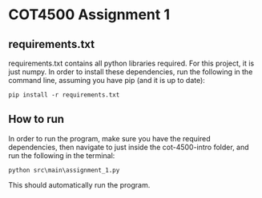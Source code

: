 # COT4500 Assignment 1
 
## requirements.txt
requirements.txt contains all python libraries required. For this project, it is just numpy.
In order to install these dependencies, run the following in the command line, assuming you have pip (and it is up to date):
```
pip install -r requirements.txt
```

## How to run
In order to run the program, make sure you have the required dependencies, then navigate to just inside the cot-4500-intro folder, and run the following in the terminal:
```
python src\main\assignment_1.py
```
This should automatically run the program.
